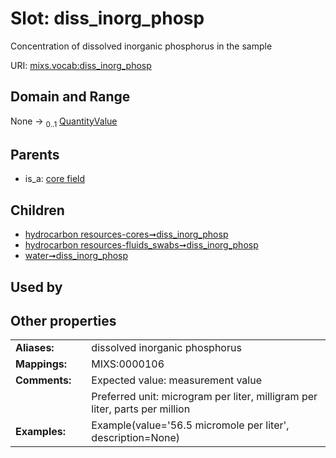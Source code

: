
# Slot: diss_inorg_phosp


Concentration of dissolved inorganic phosphorus in the sample

URI: [mixs.vocab:diss_inorg_phosp](https://w3id.org/mixs/vocab/diss_inorg_phosp)


## Domain and Range

None &#8594;  <sub>0..1</sub> [QuantityValue](QuantityValue.md)

## Parents

 *  is_a: [core field](core_field.md)

## Children

 *  [hydrocarbon resources-cores➞diss_inorg_phosp](hydrocarbon_resources_cores_diss_inorg_phosp.md)
 *  [hydrocarbon resources-fluids_swabs➞diss_inorg_phosp](hydrocarbon_resources_fluids_swabs_diss_inorg_phosp.md)
 *  [water➞diss_inorg_phosp](water_diss_inorg_phosp.md)

## Used by


## Other properties

|  |  |  |
| --- | --- | --- |
| **Aliases:** | | dissolved inorganic phosphorus |
| **Mappings:** | | MIXS:0000106 |
| **Comments:** | | Expected value: measurement value |
|  | | Preferred unit: microgram per liter, milligram per liter, parts per million |
| **Examples:** | | Example(value='56.5 micromole per liter', description=None) |

